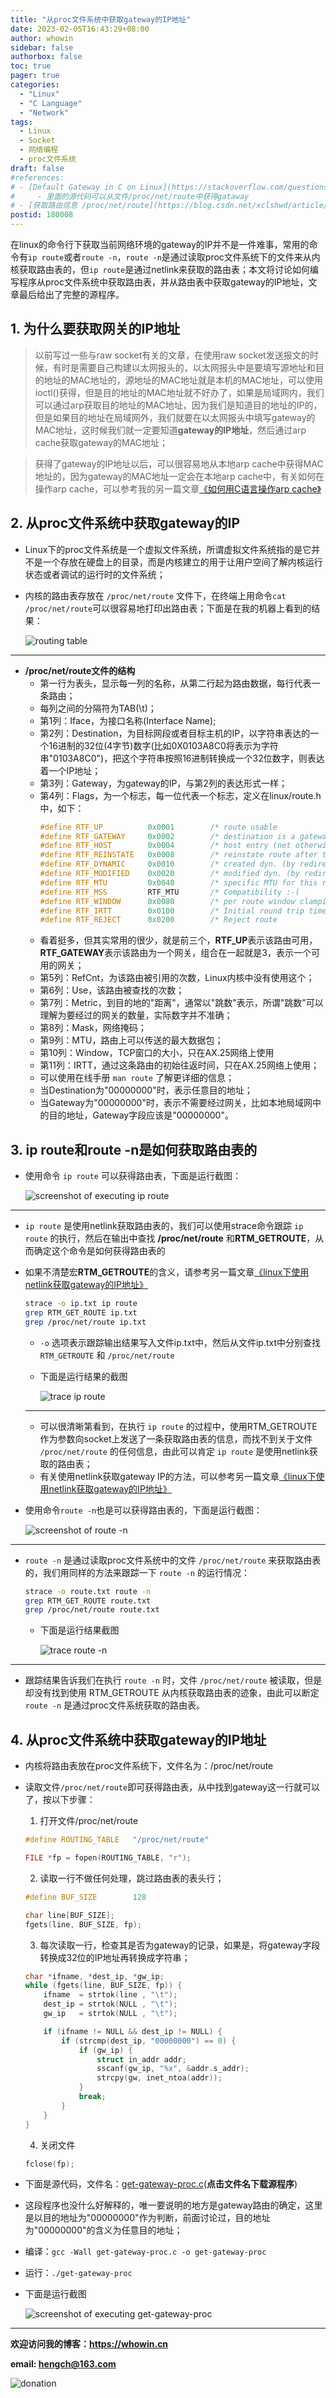 ```yaml
---
title: "从proc文件系统中获取gateway的IP地址"
date: 2023-02-05T16:43:29+08:00
author: whowin
sidebar: false
authorbox: false
toc: true
pager: true
categories:
  - "Linux"
  - "C Language"
  - "Network"
tags:
  - Linux
  - Socket
  - 网络编程
  - proc文件系统
draft: false
#references: 
# - [Default Gateway in C on Linux](https://stackoverflow.com/questions/548105/default-gateway-in-c-on-linux)
#     - 里面的源代码可以从文件/proc/net/route中获得gataway
# - [获取路由信息 /proc/net/route](https://blog.csdn.net/xclshwd/article/details/90176336)
postid: 180008
---
```


在linux的命令行下获取当前网络环境的gateway的IP并不是一件难事，常用的命令有```ip route```或者```route -n```，```route -n```是通过读取proc文件系统下的文件来从内核获取路由表的，但```ip route```是通过netlink来获取的路由表；本文将讨论如何编写程序从proc文件系统中获取路由表，并从路由表中获取gateway的IP地址，文章最后给出了完整的源程序。
<!--more-->

## 1. 为什么要获取网关的IP地址
> 以前写过一些与raw socket有关的文章，在使用raw socket发送报文的时候，有时是需要自己构建以太网报头的，以太网报头中是要填写源地址和目的地址的MAC地址的，源地址的MAC地址就是本机的MAC地址，可以使用ioctl()获得，但是目的地址的MAC地址就不好办了，如果是局域网内，我们可以通过arp获取目的地址的MAC地址，因为我们是知道目的地址的IP的，但是如果目的地址在局域网外，我们就要在以太网报头中填写gateway的MAC地址，这时候我们就一定要知道**gateway的IP地址**，然后通过arp cache获取gateway的MAC地址；

> 获得了gateway的IP地址以后，可以很容易地从本地arp cache中获得MAC地址的，因为gateway的MAC地址一定会在本地arp cache中，有关如何在操作arp cache，可以参考我的另一篇文章[《如何用C语言操作arp cache》][article01]

## 2. 从proc文件系统中获取gateway的IP
* Linux下的proc文件系统是一个虚拟文件系统，所谓虚拟文件系统指的是它并不是一个存放在硬盘上的目录，而是内核建立的用于让用户空间了解内核运行状态或者调试的运行时的文件系统；
* 内核的路由表存放在 ```/proc/net/route``` 文件下，在终端上用命令```cat /proc/net/route```可以很容易地打印出路由表；下面是在我的机器上看到的结果：

  ![routing table][img01]

----------
* **/proc/net/route文件的结构**
  - 第一行为表头，显示每一列的名称，从第二行起为路由数据，每行代表一条路由；
  - 每列之间的分隔符为TAB(\t)；
  - 第1列：Iface，为接口名称(Interface Name);
  - 第2列：Destination，为目标网段或者目标主机的IP，以字符串表达的一个16进制的32位(4字节)数字(比如0X0103A8C0将表示为字符串"0103A8C0")，把这个字符串按照16进制转换成一个32位数字，则表达着一个IP地址；
  - 第3列：Gateway，为gateway的IP，与第2列的表达形式一样；
  - 第4列：Flags，为一个标志，每一位代表一个标志，定义在linux/route.h中，如下：
    ```C
    #define RTF_UP          0x0001        /* route usable                 */
    #define RTF_GATEWAY     0x0002        /* destination is a gateway     */
    #define RTF_HOST        0x0004        /* host entry (net otherwise)   */
    #define RTF_REINSTATE   0x0008        /* reinstate route after tmout  */
    #define RTF_DYNAMIC     0x0010        /* created dyn. (by redirect)   */
    #define RTF_MODIFIED    0x0020        /* modified dyn. (by redirect)  */
    #define RTF_MTU         0x0040        /* specific MTU for this route  */
    #define RTF_MSS         RTF_MTU       /* Compatibility :-(            */
    #define RTF_WINDOW      0x0080        /* per route window clamping    */
    #define RTF_IRTT        0x0100        /* Initial round trip time      */
    #define RTF_REJECT      0x0200        /* Reject route                 */
    ```
  - 看着挺多，但其实常用的很少，就是前三个，**RTF_UP**表示该路由可用，**RTF_GATEWAY**表示该路由为一个网关，组合在一起就是3，表示一个可用的网关；
  - 第5列：RefCnt，为该路由被引用的次数，Linux内核中没有使用这个；
  - 第6列：Use，该路由被查找的次数；
  - 第7列：Metric，到目的地的"距离"，通常以"跳数"表示，所谓"跳数"可以理解为要经过的网关的数量，实际数字并不准确；
  - 第8列：Mask，网络掩码；
  - 第9列：MTU，路由上可以传送的最大数据包；
  - 第10列：Window，TCP窗口的大小，只在AX.25网络上使用
  - 第11列：IRTT，通过这条路由的初始往返时间，只在AX.25网络上使用；
  - 可以使用在线手册 ```man route``` 了解更详细的信息；
  - 当Destination为"00000000"时，表示任意目的地址；
  - 当Gateway为"00000000"时，表示不需要经过网关，比如本地局域网中的目的地址，Gateway字段应该是"00000000"。

## 3. ip route和route -n是如何获取路由表的
* 使用命令 ```ip route``` 可以获得路由表，下面是运行截图：

  ![screenshot of executing ip route][img02]

-------
* ```ip route``` 是使用netlink获取路由表的，我们可以使用strace命令跟踪 ```ip route``` 的执行，然后在输出中查找 **/proc/net/route** 和**RTM_GETROUTE**，从而确定这个命令是如何获得路由表的
* 如果不清楚宏**RTM_GETROUTE**的含义，请参考另一篇文章[《linux下使用netlink获取gateway的IP地址》][article02]
  ```bash
  strace -o ip.txt ip route
  grep RTM_GET_ROUTE ip.txt
  grep /proc/net/route ip.txt
  ```

  - ```-o``` 选项表示跟踪输出结果写入文件ip.txt中，然后从文件ip.txt中分别查找 ```RTM_GETROUTE``` 和 ```/proc/net/route```
  - 下面是运行结果的截图

    ![trace ip route][img03]

  ----------
  - 可以很清晰第看到，在执行 ```ip route``` 的过程中，使用RTM_GETROUTE作为参数向socket上发送了一条获取路由表的信息，而找不到关于文件 ```/proc/net/route``` 的任何信息，由此可以肯定 ```ip route``` 是使用netlink获取的路由表；
  - 有关使用netlink获取gateway IP的方法，可以参考另一篇文章[《linux下使用netlink获取gateway的IP地址》][article02]

* 使用命令```route -n```也是可以获得路由表的，下面是运行截图：

  ![screenshot of route -n][img04]

-----------
* ```route -n``` 是通过读取proc文件系统中的文件 ```/proc/net/route``` 来获取路由表的，我们用同样的方法来跟踪一下 ```route -n``` 的运行情况：
  ```bash
  strace -o route.txt route -n
  grep RTM_GET_ROUTE route.txt
  grep /proc/net/route route.txt
  ```
  - 下面是运行结果截图

    ![trace route -n][img05]

-----------
* 跟踪结果告诉我们在执行 ```route -n``` 时，文件 ```/proc/net/route``` 被读取，但是却没有找到使用 RTM_GETROUTE 从内核获取路由表的迹象，由此可以断定 ```route -n``` 是通过proc文件系统获取的路由表。

## 4. 从proc文件系统中获取gateway的IP地址
* 内核将路由表放在proc文件系统下，文件名为：/proc/net/route
* 读取文件```/proc/net/route```即可获得路由表，从中找到gateway这一行就可以了，按以下步骤：
  1. 打开文件/proc/net/route
    ```C
    #define ROUTING_TABLE   "/proc/net/route"
    
    FILE *fp = fopen(ROUTING_TABLE, "r");
    ```
  2. 读取一行不做任何处理，跳过路由表的表头行；
    ```C
    #define BUF_SIZE        128

    char line[BUF_SIZE];
    fgets(line, BUF_SIZE, fp);
    ```
  3. 每次读取一行，检查其是否为gateway的记录，如果是，将gateway字段转换成32位的IP地址再转换成字符串；
    ```C
    char *ifname, *dest_ip, *gw_ip;
    while (fgets(line, BUF_SIZE, fp)) {
        ifname  = strtok(line , "\t");
        dest_ip = strtok(NULL , "\t");
        gw_ip   = strtok(NULL , "\t");

        if (ifname != NULL && dest_ip != NULL) {
            if (strcmp(dest_ip, "00000000") == 0) {
                if (gw_ip) {
                    struct in_addr addr;
                    sscanf(gw_ip, "%x", &addr.s_addr);
                    strcpy(gw, inet_ntoa(addr));
                }
                break;
            }
        }
    }
    ```
  4. 关闭文件
    ```C
    fclose(fp);
    ```
* 下面是源代码，文件名：[get-gateway-proc.c][src01](**点击文件名下载源程序**)

* 这段程序也没什么好解释的，唯一要说明的地方是gateway路由的确定，这里是以目的地址为"00000000"作为判断，前面讨论过，目的地址为"00000000"的含义为任意目的地址；
* 编译：```gcc -Wall get-gateway-proc.c -o get-gateway-proc```
* 运行：```./get-gateway-proc```
* 下面是运行截图

  ![screenshot of executing get-gateway-proc][img06]

-------------
**欢迎访问我的博客：https://whowin.cn**

**email: hengch@163.com**

![donation][img_sponsor_qrcode]

[img_sponsor_qrcode]:https://whowin.gitee.io/images/qrcode/sponsor-qrcode.png


[src01]:https://whowin.gitee.io/sourcecodes/180008/get-gateway-proc.c

[article01]:https://whowin.gitee.io/post/blog/network/0014-handling-arp-cache/
[article02]:https://whowin.gitee.io/post/blog/network/0009-get-gateway-ip-via-netlink/

[img01]:https://whowin.gitee.io/images/180008/cat-proc-net-route.png
[img02]:https://whowin.gitee.io/images/180008/screenshot-of-ip-route.png
[img03]:https://whowin.gitee.io/images/180008/screenshot-of-tracing-ip-route.png
[img04]:https://whowin.gitee.io/images/180008/screenshot-of-route-n.png
[img05]:https://whowin.gitee.io/images/180008/screenshot-of-tracing-route-n.png
[img06]:https://whowin.gitee.io/images/180008/screenshot-get-gateway-proc.png

